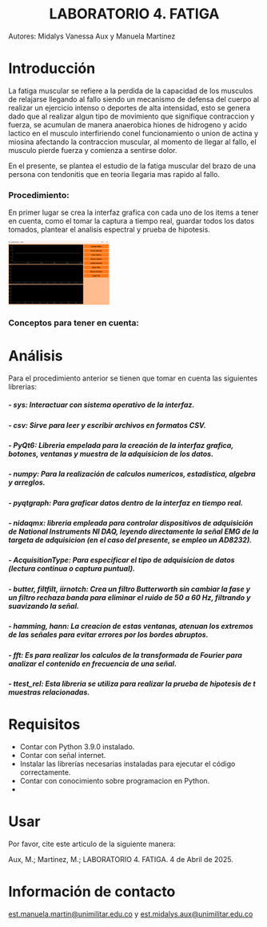 <h1 align="center"> LABORATORIO 4. FATIGA </h1>

Autores: Midalys Vanessa Aux y Manuela Martinez

# Introducción
La fatiga muscular se refiere a la perdida de la capacidad de los musculos de relajarse llegando al fallo siendo un mecanismo de defensa del cuerpo al realizar un ejercicio intenso o deportes de alta intensidad, esto se genera dado que al realizar algun tipo de movimiento que signifique contraccion y fuerza, se acumulan de manera anaerobica hiones de hidrogeno y acido lactico en el musculo interfiriendo conel funcionamiento o union de actina y miosina afectando la contraccion muscular, al momento de llegar al fallo, el musculo pierde fuerza y comienza a sentirse dolor.

En el presente, se plantea el estudio de la fatiga muscular del brazo de una persona con tendonitis que en teoria llegaria mas rapido al fallo.

### Procedimiento:

En primer lugar se crea la interfaz grafica con cada uno de los items a tener en cuenta, como el tomar la captura a tiempo real, guardar todos los datos tomados, plantear el analisis espectral y prueba de hipotesis.

<img src="https://github.com/Mida2304/LABORATORIO4/blob/main/interfaz.png?raw=true" width="40%" />

### Conceptos para tener en cuenta:


# Análisis
Para el procedimiento anterior se tienen que tomar en cuenta las siguientes librerias:
##### - sys: Interactuar con sistema operativo de la interfaz.
##### - csv: Sirve para leer y escribir archivos en formatos CSV.
##### - PyQt6: Libreria empelada para la creación de la interfaz grafica, botones, ventanas y muestra de la adquisicion de los datos.
##### - numpy: Para la realización de calculos numericos, estadistica, algebra y arreglos. 
##### - pyqtgraph: Para graficar datos dentro de la interfaz en tiempo real.
##### - nidaqmx: libreria empleada para controlar dispositivos de adquisición de National Instruments NI DAQ, leyendo directamente la señal EMG de la targeta de adquisicion (en el caso del presente, se empleo un AD8232).
##### - AcquisitionType: Para especificar el tipo de adquisicion de datos (lectura continua o captura puntual).
##### - butter, filtfilt, iirnotch: Crea un filtro Butterworth sin cambiar la fase y un filtro rechaza banda para eliminar el ruido de 50 a 60 Hz, filtrando y suavizando la señal.
##### - hamming, hann: La creacion de estas ventanas, atenuan los extremos de las señales para evitar errores por los bordes abruptos.
##### - fft: Es para realizar los calculos de la transformada de Fourier para analizar el contenido en frecuencia de una señal.
##### - ttest_rel: Esta libreria se utiliza para realizar la prueba de hipotesis de t muestras relacionadas.



# Requisitos
- Contar con Python 3.9.0 instalado.
- Contar con señal internet.
- Instalar las librerías necesarias instaladas para ejecutar el código correctamente.
- Contar con conocimiento sobre programacion en Python.
- 
# Usar
Por favor, cite este articulo de la siguiente manera:

Aux, M.; Martinez, M.;  LABORATORIO 4. FATIGA. 4 de Abril de 2025.

# Información de contacto

est.manuela.martin@unimilitar.edu.co y est.midalys.aux@unimilitar.edu.co
